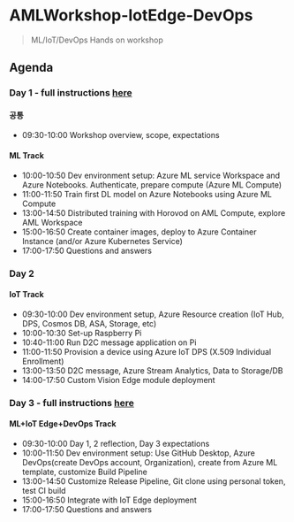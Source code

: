 # AMLWorkshop-IotEdge-DevOps
> ML/IoT/DevOps Hands on workshop

## Agenda
### Day 1 - full instructions [here](https://github.com/dem108/AMLWorkshop-IotEdge-DevOps/blob/master/Day1-AzureML.md)

#### 공통
- 09:30-10:00 Workshop overview, scope, expectations

#### ML Track
- 10:00-10:50 Dev environment setup: Azure ML service Workspace and Azure Notebooks. Authenticate, prepare compute (Azure ML Compute)
- 11:00-11:50 Train first DL model on Azure Notebooks using Azure ML Compute
- 13:00-14:50 Distributed training with Horovod on AML Compute, explore AML Workspace
- 15:00-16:50 Create container images, deploy to Azure Container Instance (and/or Azure Kubernetes Service)
- 17:00-17:50 Questions and answers


### Day 2

#### IoT Track
- 09:30-10:00 Dev environment setup, Azure Resource creation (IoT Hub, DPS, Cosmos DB, ASA, Storage, etc)
- 10:00-10:30 Set-up Raspberry Pi
- 10:40-11:00 Run D2C message application on Pi
- 11:00-11:50 Provision a device using Azure IoT DPS (X.509 Individual Enrollment)
- 13:00-13:50 D2C message, Azure Stream Analytics, Data to Storage/DB
- 14:00-17:50 Custom Vision Edge module deployment


### Day 3 - full instructions [here](https://github.com/dem108/AMLWorkshop-IotEdge-DevOps/blob/master/Day3-DevOps-ML-IotEdge.md)

#### ML+IoT Edge+DevOps Track
- 09:30-10:00 Day 1, 2 reflection, Day 3 expectations
- 10:00-11:50 Dev environment setup: Use GitHub Desktop, Azure DevOps(create DevOps account, Organization), create from Azure ML template, customize Build Pipeline
- 13:00-14:50 Customize Release Pipeline, Git clone using personal token, test CI build
- 15:00-16:50 Integrate with IoT Edge deployment
- 17:00-17:50 Questions and answers


